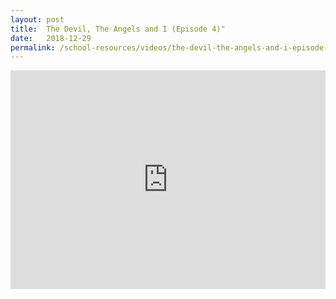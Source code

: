 ```yaml
---
layout: post
title:  The Devil, The Angels and I (Episode 4)"
date:   2018-12-29
permalink: /school-resources/videos/the-devil-the-angels-and-i-episode-4
---
```


<iframe width="100%" height="350" src="https://www.youtube.com/embed/7zqd-Ayma-s" frameborder="0" allow="accelerometer; autoplay; encrypted-media; gyroscope; picture-in-picture" allowfullscreen></iframe>